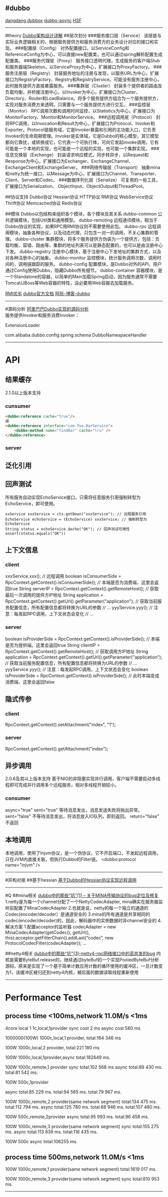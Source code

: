 #dubbo
---
[dangdang dubbox](https://github.com/dangdangdotcom/dubbox)
[dubbo-async](https://github.com/kubbo/dubbo-async)
[HSF](http://www.cnblogs.com/zhwl/p/3642472.html)


---
#theory
[Dubbo架构设计详解](http://shiyanjun.cn/archives/325.html)
##层次划分
###服务接口层（Service）
该层是与实际业务逻辑相关的，根据服务提供方和服务消费方的业务设计对应的接口和实现。
###配置层（Config）
对外配置接口，以ServiceConfig和ReferenceConfig为中心，可以直接new配置类，也可以通过spring解析配置生成配置类。
###服务代理层（Proxy）
服务接口透明代理，生成服务的客户端Stub和服务器端Skeleton，以ServiceProxy为中心，扩展接口为ProxyFactory。
###服务注册层（Registry）
封装服务地址的注册与发现，以服务URL为中心，扩展接口为RegistryFactory、Registry和RegistryService。可能没有服务注册中心，此时服务提供方直接暴露服务。
###集群层（Cluster）
封装多个提供者的路由及负载均衡，并桥接注册中心，以Invoker为中心，扩展接口为Cluster、Directory、Router和LoadBalance。将多个服务提供方组合为一个服务提供方，实现对服务消费方来透明，只需要与一个服务提供方进行交互。
###监控层（Monitor）
RPC调用次数和调用时间监控，以Statistics为中心，扩展接口为MonitorFactory、Monitor和MonitorService。
###远程调用层（Protocol）
封将RPC调用，以Invocation和Result为中心，扩展接口为Protocol、Invoker和Exporter。Protocol是服务域，它是Invoker暴露和引用的主功能入口，它负责Invoker的生命周期管理。Invoker是实体域，它是Dubbo的核心模型，其它模型都向它靠扰，或转换成它，它代表一个可执行体，可向它发起invoke调用，它有可能是一个本地的实现，也可能是一个远程的实现，也可能一个集群实现。
###信息交换层（Exchange）
封装请求响应模式，同步转异步，以Request和Response为中心，扩展接口为Exchanger、ExchangeChannel、ExchangeClient和ExchangeServer。
###网络传输层（Transport）
抽象mina和netty为统一接口，以Message为中心，扩展接口为Channel、Transporter、Client、Server和Codec。
###数据序列化层（Serialize）
可复用的一些工具，扩展接口为Serialization、 ObjectInput、ObjectOutput和ThreadPool。


##协议支持
Dubbo协议
Hessian协议
HTTP协议
RMI协议
WebService协议
Thrift协议
Memcached协议
Redis协议

##模块
Dubbo以包结构来组织各个模块，各个模块及其关系
dubbo-common 公共逻辑模块，包括Util类和通用模型。
dubbo-remoting 远程通讯模块，相当于Dubbo协议的实现，如果RPC用RMI协议则不需要使用此包。
dubbo-rpc 远程调用模块，抽象各种协议，以及动态代理，只包含一对一的调用，不关心集群的管理。
dubbo-cluster 集群模块，将多个服务提供方伪装为一个提供方，包括：负载均衡、容错、路由等，集群的地址列表可以是静态配置的，也可以是由注册中心下发。
dubbo-registry 注册中心模块，基于注册中心下发地址的集群方式，以及对各种注册中心的抽象。
dubbo-monitor 监控模块，统计服务调用次数，调用时间的，调用链跟踪的服务。
dubbo-config 配置模块，是Dubbo对外的API，用户通过Config使用Dubbo，隐藏Dubbo所有细节。
dubbo-container 容器模块，是一个Standalone的容器，以简单的Main加载Spring启动，因为服务通常不需要Tomcat/JBoss等Web容器的特性，没必要用Web容器去加载服务。


[RMI优劣](http://www.51testing.com/html/38/225738-222944.html)
[dubbo官方文档](http://www.51testing.com/html/38/225738-222944.html)
[阿阮-博客-dubbo](http://my.oschina.net/aruan/blog?catalog=578563)




---
#源码分析
[阿里巴巴Dubbo实现的源码分析](http://blog.csdn.net/aisoo/article/details/8286875)    
服务提供Invoker和服务消费Invoker：

ExtensionLoader

com.alibaba.dubbo.config.spring.schema
DubboNamespaceHandler





---
# API
## 结果缓存
2.1.0以上版本支持
### cunsumer
```html
<dubbo:reference cache="true"/>
或
<dubbo:reference interface="com.foo.BarService">
    <dubbo:method name="findBar" cache="lru" />
</dubbo:reference>
```
### server


## 泛化引用

## 回声测试
所有服务自动实现EchoService接口，只需将任意服务引用强制转型为EchoService，即可使用。
```
xxService xxxService = ctx.getBean("xxxService"); // 远程服务引用
EchoService echoService = (EchoService) xxxService; // 强制转型为EchoService
String status = echoService.$echo("OK"); // 回声测试可用性
assert(status.equals("OK"))
```

## 上下文信息
### client

xxxService.xxx(); // 远程调用
boolean isConsumerSide = RpcContext.getContext().isConsumerSide(); // 本端是否为消费端，这里会返回true
String serverIP = RpcContext.getContext().getRemoteHost(); // 获取最后一次调用的提供方IP地址
String application = RpcContext.getContext().getUrl().getParameter("application"); // 获取当前服务配置信息，所有配置信息都将转换为URL的参数
// ...
yyyService.yyy(); // 注意：每发起RPC调用，上下文状态会变化
// ...

### server 
boolean isProviderSide = RpcContext.getContext().isProviderSide(); // 本端是否为提供端，这里会返回true
        String clientIP = RpcContext.getContext().getRemoteHost(); // 获取调用方IP地址
        String application = RpcContext.getContext().getUrl().getParameter("application"); // 获取当前服务配置信息，所有配置信息都将转换为URL的参数
        // ...
        yyyService.yyy(); // 注意：每发起RPC调用，上下文状态会变化
        boolean isProviderSide = RpcContext.getContext().isProviderSide(); // 此时本端变成消费端，这里会返回false

## 隐式传参
### client
RpcContext.getContext().setAttachment("index", "1"); 
### server
RpcContext.getContext().getAttachment("index"); 

## 异步调用
2.0.6及其以上版本支持
基于NIO的非阻塞实现并行调用，客户端不需要启动多线程即可完成并行调用多个远程服务，相对多线程开销较小。
### consumer
async="true"
sent="true" 等待消息发出，消息发送失败将抛出异常。
sent="false" 不等待消息发出，将消息放入IO队列，即刻返回。
return="false" 不返回

## 本地调用
本地调用，使用了Injvm协议，是一个伪协议，它不开启端口，不发起远程调用，只在JVM内直接关联，但执行Dubbo的Filter链。
<dubbo:protocol name="injvm" />




---
#异构对接
##基于hessian
[基于Dubbo的Hessian协议实现远程调用](http://shiyanjun.cn/archives/349.html)




---
#Q
##mina相关
[dubbo中的那些“坑”(1) – 关于MINA传输协议的bug定位及修复](http://www.tuicool.com/articles/RJZ3uuY)
1.netty是为每一个channel分配了一个NettyCodecAdapter, mina确实在服务器监听前配置了MinaCodecAdapter
2.也就是说，netty的每一个独立的通道的Codec(encoder/decoder）是通道安全的
3.mina的所有通道是共享相同的codec(encoder/decoder)的，因此，解码器中的实例数据时非channel安全的
4.解决方案
1.配置acceptor的监听器
codecAdapter = new MinaCodecAdapter(getCodec(), getUrl(), this);acceptor.getFilterChain().addLast(“codec”, new ProtocolCodecFilter(codecAdapter));
...

##netty4相关
[dubbo中的那些“坑"(3)-netty4-rpc网络接口中的高并发的bug](http://my.oschina.net/aruan/blog/351622)
内核是需要ByteBuf.release的，继续通过byteBuf的一个实现PooledByteBuf分析源码，原来是实现了一个基于简单计数应用计数的循环使用的缓冲区，一旦计数变为1，该缓冲区被归还到netty4内核，被后面的数据读取线程重新使用




---
# Performance Test
## process time <100ms,network 11.0M/s <1ms
4core
local
1 1c,local,1provider
sync
cost 2 ms
async
cost 580 ms

1000000(100W) 1000c,local,1 provider,
total:164 346 ms

100W 1000c,local,2 provider,
total:221 180 ms

100W 1000c,local,1provider,async
total:182649 ms.

100W 1000c,remote,1 provider
sync
total:102 568 ms
async
total:89 430 ms.
total:81 542 ms.

100W 500c,1provider

async
total:85 229 ms.
total:94 565 ms.
total:79 967 ms.

100W 1000c,remote,2 provider(same network segment)
total:134 475 ms.
total:112 794 ms.
async
total:125 780 ms.
total:88 946 ms.
total:107 480 ms.

100W 500c,remote,2provider
async
total:95 993 ms.
total:96 458 ms.

100W 1000c,remote,3 provider(same network segment)
sync
total:155 275 ms.
async
total:113 839 ms.
total:116 435 ms.

100W 500c
async
total:106255 ms.

## process time 500ms,network 11.0M/s <1ms
100W 1000c,remote,1 provider(same network segment)
total:1619 017 ms.

100W 1000c,remote,3 provider(same network segment)
sync
total:810 953 ms.

----



